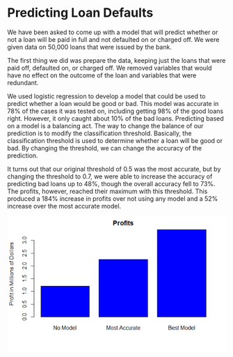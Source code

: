# Predicting Loan Defaults

We have been asked to come up with a model that will predict whether or not a loan will be paid in full and not defaulted on or charged off. We were given data on 50,000 loans that were issued by the bank.

The first thing we did was prepare the data, keeping just the loans that were paid off, defaulted on, or charged off. We removed variables that would have no effect on the outcome of the loan and variables that were redundant.

We used logistic regression to develop a model that could be used to predict whether a loan would be good or bad. This model was accurate in 78% of the cases it was tested on, including getting 98% of the good loans right. However, it only caught about 10% of the bad loans.
Predicting based on a model is a balancing act. The way to change the balance of our prediction is to modify the classification threshold. Basically, the classification threshold is used to determine whether a loan will be good or bad. By changing the threshold, we can change the accuracy of the prediction.

It turns out that our original threshold of 0.5 was the most accurate, but by changing the threshold to 0.7, we were able to increase the accuracy of predicting bad loans up to 48%, though the overall accuracy fell to 73%. The profits, however, reached their maximum with this threshold. This produced a 184% increase in profits over not using any model and a 52% increase over the most accurate model.

![](/images/loan1.jpg)
